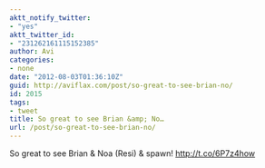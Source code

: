 ```yaml
---
aktt_notify_twitter:
- "yes"
aktt_twitter_id:
- "231262161115152385"
author: Avi
categories:
- none
date: "2012-08-03T01:36:10Z"
guid: http://aviflax.com/post/so-great-to-see-brian-no/
id: 2015
tags:
- tweet
title: So great to see Brian &amp; No…
url: /post/so-great-to-see-brian-no/
---
```

So great to see Brian & Noa (Resi) & spawn! <a href="http://t.co/6P7z4how" rel="nofollow">http://t.co/6P7z4how</a>